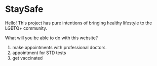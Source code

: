 # StaySafe

Hello!
This project has pure intentions of bringing healthy lifestyle to the LGBTQ+ community.

What will you be able to do with this website?

1. make appointments with professional doctors.
2. appointment for STD tests
3. get vaccinated
